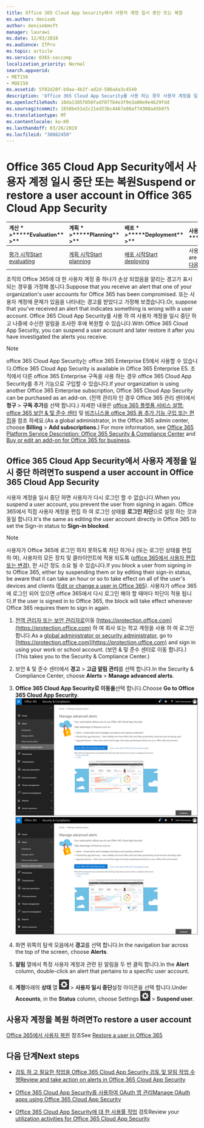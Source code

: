 ```yaml
---
title: Office 365 Cloud App Security에서 사용자 계정 일시 중단 또는 복원
ms.author: deniseb
author: denisebmsft
manager: laurawi
ms.date: 12/03/2018
ms.audience: ITPro
ms.topic: article
ms.service: O365-seccomp
localization_priority: Normal
search.appverid:
- MET150
- MOE150
ms.assetid: 5f02d20f-b9aa-4b2f-ad2d-506a4a3c4540
description: 'Office 365 Cloud App Security를 사용 하는 경우 사용자 계정을 일시 중단 하거나 대기 취소 하는 거 버 넌 스 작업을 수행할 수 있습니다. '
ms.openlocfilehash: 10da1385f850fadf077b4e3f9e3a00e9e4629fdd
ms.sourcegitcommit: 1658be51e2c21ed23bc4467a98af74300a45b975
ms.translationtype: MT
ms.contentlocale: ko-KR
ms.lasthandoff: 03/26/2019
ms.locfileid: "30862450"
---
```

# <a name="suspend-or-restore-a-user-account-in-office-365-cloud-app-security"></a><span data-ttu-id="b5395-103">Office 365 Cloud App Security에서 사용자 계정 일시 중단 또는 복원</span><span class="sxs-lookup"><span data-stu-id="b5395-103">Suspend or restore a user account in Office 365 Cloud App Security</span></span>

|<span data-ttu-id="b5395-104">계산 \* *\>*\*</span><span class="sxs-lookup"><span data-stu-id="b5395-104">\*\*\*\*Evaluation\*\* \>\*\*</span></span>|<span data-ttu-id="b5395-105">계획 \* *\>*\*</span><span class="sxs-lookup"><span data-stu-id="b5395-105">\*\*\*\*Planning\*\* \>\*\*</span></span>|<span data-ttu-id="b5395-106">배포 \* *\>*\*</span><span class="sxs-lookup"><span data-stu-id="b5395-106">\*\*\*\*Deployment\*\* \>\*\*</span></span>|<span data-ttu-id="b5395-107">사용률 \* \* \* \*</span><span class="sxs-lookup"><span data-stu-id="b5395-107">\*\*\*\*Utilization\*\*\*\*</span></span>|
|:-----|:-----|:-----|:-----|
|[<span data-ttu-id="b5395-108">평가 시작</span><span class="sxs-lookup"><span data-stu-id="b5395-108">Start evaluating</span></span>](office-365-cas-overview.md) <br/> |[<span data-ttu-id="b5395-109">계획 시작</span><span class="sxs-lookup"><span data-stu-id="b5395-109">Start planning</span></span>](get-ready-for-office-365-cas.md) <br/> |[<span data-ttu-id="b5395-110">배포 시작</span><span class="sxs-lookup"><span data-stu-id="b5395-110">Start deploying</span></span>](turn-on-office-365-cas.md) <br/> |<span data-ttu-id="b5395-111">사용자가 여기 있어!</span><span class="sxs-lookup"><span data-stu-id="b5395-111">You are here!</span></span>  <br/> [<span data-ttu-id="b5395-112">다음 단계</span><span class="sxs-lookup"><span data-stu-id="b5395-112">Next steps</span></span>](#next-steps)<br/> |
   
<span data-ttu-id="b5395-113">조직의 Office 365에 대 한 사용자 계정 중 하나가 손상 되었음을 알리는 경고가 표시 되는 경우를 가정해 봅니다.</span><span class="sxs-lookup"><span data-stu-id="b5395-113">Suppose that you receive an alert that one of your organization's user accounts for Office 365 has been compromised.</span></span> <span data-ttu-id="b5395-114">또는 사용자 계정에 문제가 있음을 나타내는 경고를 받았다고 가정해 보겠습니다.</span><span class="sxs-lookup"><span data-stu-id="b5395-114">Or, suppose that you've received an alert that indicates something is wrong with a user account.</span></span> <span data-ttu-id="b5395-115">Office 365 Cloud App Security를 사용 하 여 사용자 계정을 일시 중단 하 고 나중에 수신한 알림을 조사한 후에 복원할 수 있습니다.</span><span class="sxs-lookup"><span data-stu-id="b5395-115">With Office 365 Cloud App Security, you can suspend a user account and later restore it after you have investigated the alerts you receive.</span></span>
  
> [!NOTE]
> <span data-ttu-id="b5395-116">office 365 Cloud App Security는 office 365 Enterprise E5에서 사용할 수 있습니다.</span><span class="sxs-lookup"><span data-stu-id="b5395-116">Office 365 Cloud App Security is available in Office 365 Enterprise E5.</span></span> <span data-ttu-id="b5395-117">조직에서 다른 office 365 Enterprise 구독을 사용 하는 경우 office 365 Cloud App Security를 추가 기능으로 구입할 수 있습니다.</span><span class="sxs-lookup"><span data-stu-id="b5395-117">If your organization is using another Office 365 Enterprise subscription, Office 365 Cloud App Security can be purchased as an add-on.</span></span> <span data-ttu-id="b5395-118">(전역 관리자 인 경우 Office 365 관리 센터에서 **청구** \> **구독 추가**를 선택 합니다.) 자세한 내용은 [office 365 플랫폼 서비스 설명: office 365 보안 &amp; 및 준수 센터](https://technet.microsoft.com/en-us/library/dn933793.aspx) 및 [비즈니스용 office 365 용 추가 기능 구입 또는 편집](https://support.office.com/article/4e7b57d6-b93b-457d-aecd-0ea58bff07a6)을 참조 하세요.</span><span class="sxs-lookup"><span data-stu-id="b5395-118">(As a global administrator, in the Office 365 admin center, choose **Billing** \> **Add subscriptions**.) For more information, see [Office 365 Platform Service Description: Office 365 Security &amp; Compliance Center](https://technet.microsoft.com/en-us/library/dn933793.aspx) and [Buy or edit an add-on for Office 365 for business](https://support.office.com/article/4e7b57d6-b93b-457d-aecd-0ea58bff07a6).</span></span> 
  
## <a name="to-suspend-a-user-account-in-office-365-cloud-app-security"></a><span data-ttu-id="b5395-119">Office 365 Cloud App Security에서 사용자 계정을 일시 중단 하려면</span><span class="sxs-lookup"><span data-stu-id="b5395-119">To suspend a user account in Office 365 Cloud App Security</span></span>

<span data-ttu-id="b5395-120">사용자 계정을 일시 중단 하면 사용자가 다시 로그인 할 수 없습니다.</span><span class="sxs-lookup"><span data-stu-id="b5395-120">When you suspend a user account, you prevent the user from signing in again.</span></span> <span data-ttu-id="b5395-121">Office 365에서 직접 사용자 계정을 편집 하 여 로그인 상태를 **로그인 차단**으로 설정 하는 것과 동일 합니다.</span><span class="sxs-lookup"><span data-stu-id="b5395-121">It's the same as editing the user account directly in Office 365 to set the Sign-in status to **Sign-in blocked**.</span></span>
  
> [!NOTE]
> <span data-ttu-id="b5395-122">사용자가 Office 365에 로그인 하지 못하도록 차단 하거나 (또는 로그인 상태를 편집 하 여), 사용자의 모든 장치 및 클라이언트에 적용 되도록 ([office 365에서 사용자 편집 또는 변경](https://support.office.com/article/42BB3F17-8F9D-4182-B434-5F1C8024E614#SingleUserPreview)), 한 시간 정도 소요 될 수 있습니다.</span><span class="sxs-lookup"><span data-stu-id="b5395-122">If you block a user from signing in to Office 365, either by suspending them or by editing their sign-in status, be aware that it can take an hour or so to take effect on all of the user's devices and clients ([Edit or change a user in Office 365](https://support.office.com/article/42BB3F17-8F9D-4182-B434-5F1C8024E614#SingleUserPreview)).</span></span> <span data-ttu-id="b5395-123">사용자가 office 365에 로그인 되어 있으면 office 365에서 다시 로그인 해야 할 때마다 차단이 적용 됩니다.</span><span class="sxs-lookup"><span data-stu-id="b5395-123">If the user is signed in to Office 365, the block will take effect whenever Office 365 requires them to sign in again.</span></span> 
  
1. <span data-ttu-id="b5395-124">[전역 관리자 또는 보안 관리자로](permissions-in-the-security-and-compliance-center.md)이동 [https://protection.office.com](https://protection.office.com) 하 여 회사 또는 학교 계정을 사용 하 여 로그인 합니다.</span><span class="sxs-lookup"><span data-stu-id="b5395-124">As a [global administrator or security administrator](permissions-in-the-security-and-compliance-center.md), go to [https://protection.office.com](https://protection.office.com) and sign in using your work or school account.</span></span> <span data-ttu-id="b5395-125">(보안 &amp; 및 준수 센터로 이동 합니다.)</span><span class="sxs-lookup"><span data-stu-id="b5395-125">(This takes you to the Security &amp; Compliance Center.)</span></span> 
    
2. <span data-ttu-id="b5395-126">보안 &amp; 및 준수 센터에서 **경고** \> **고급 알림 관리**를 선택 합니다.</span><span class="sxs-lookup"><span data-stu-id="b5395-126">In the Security &amp; Compliance Center, choose **Alerts** \> **Manage advanced alerts**.</span></span>
    
3. <span data-ttu-id="b5395-127">**Office 365 Cloud App Security로 이동을**선택 합니다.</span><span class="sxs-lookup"><span data-stu-id="b5395-127">Choose **Go to Office 365 Cloud App Security**.</span></span><br><span data-ttu-id="b5395-128">![보안 &amp; 및 준수 센터에서 Office 365 Cloud App Security로 이동 하려면 고급 알림 관리를 선택 합니다.](media/958632d4-03e3-4ade-8e22-d5509db6fca7.png)</span><span class="sxs-lookup"><span data-stu-id="b5395-128">![In the Security &amp; Compliance Center, choose Manage Advanced Alerts to go to Office 365 Cloud App Security](media/958632d4-03e3-4ade-8e22-d5509db6fca7.png)</span></span><br>
  
4. <span data-ttu-id="b5395-129">화면 위쪽의 탐색 모음에서 **경고**를 선택 합니다.</span><span class="sxs-lookup"><span data-stu-id="b5395-129">In the navigation bar across the top of the screen, choose **Alerts**.</span></span>
    
5. <span data-ttu-id="b5395-130">**알림** 열에서 특정 사용자 계정과 관련 된 알림을 두 번 클릭 합니다.</span><span class="sxs-lookup"><span data-stu-id="b5395-130">In the **Alert** column, double-click an alert that pertains to a specific user account.</span></span> 
    
6. <span data-ttu-id="b5395-131">**계정**아래의 **상태** 열 ![에서](media/e01b75cc-b28f-4b83-8f86-b1b13dc27ab2.png) \> **사용자 일시 중단**설정 아이콘을 선택 합니다.</span><span class="sxs-lookup"><span data-stu-id="b5395-131">Under **Accounts**, in the **Status** column, choose Settings ![settings icon](media/e01b75cc-b28f-4b83-8f86-b1b13dc27ab2.png) \> **Suspend user**.</span></span>
    
## <a name="to-restore-a-user-account"></a><span data-ttu-id="b5395-132">사용자 계정을 복원 하려면</span><span class="sxs-lookup"><span data-stu-id="b5395-132">To restore a user account</span></span>

<span data-ttu-id="b5395-133">[Office 365에서 사용자 복원](https://support.office.com/article/2c261e42-5dd1-48b0-845f-2a016d29cfc1) 참조</span><span class="sxs-lookup"><span data-stu-id="b5395-133">See [Restore a user in Office 365](https://support.office.com/article/2c261e42-5dd1-48b0-845f-2a016d29cfc1)</span></span>
  
## <a name="next-steps"></a><span data-ttu-id="b5395-134">다음 단계</span><span class="sxs-lookup"><span data-stu-id="b5395-134">Next steps</span></span>

- [<span data-ttu-id="b5395-135">검토 하 고 필요한 작업을 Office 365 Cloud App Security 검토 및 알림 작업 수행</span><span class="sxs-lookup"><span data-stu-id="b5395-135">Review and take action on alerts in Office 365 Cloud App Security</span></span>](review-office-365-cas-alerts.md)
    
- [<span data-ttu-id="b5395-136">Office 365 Cloud App Security를 사용하여 OAuth 앱 관리</span><span class="sxs-lookup"><span data-stu-id="b5395-136">Manage OAuth apps using Office 365 Cloud App Security</span></span>](manage-app-permissions-in-ocas.md)
    
- <span data-ttu-id="b5395-137">[Office 365 Cloud App Security에 대 한 사용률 작업](utilization-activities-for-ocas.md) 검토</span><span class="sxs-lookup"><span data-stu-id="b5395-137">Review your [utilization activities for Office 365 Cloud App Security](utilization-activities-for-ocas.md)</span></span>
    

